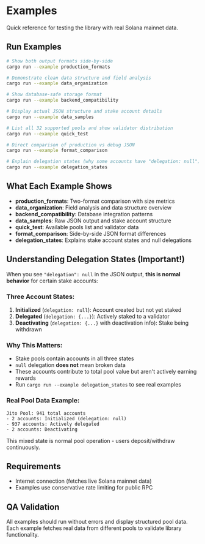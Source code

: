 # Examples

Quick reference for testing the library with real Solana mainnet data.

## Run Examples

```bash
# Show both output formats side-by-side
cargo run --example production_formats

# Demonstrate clean data structure and field analysis
cargo run --example data_organization

# Show database-safe storage format
cargo run --example backend_compatibility

# Display actual JSON structure and stake account details
cargo run --example data_samples

# List all 32 supported pools and show validator distribution
cargo run --example quick_test

# Direct comparison of production vs debug JSON
cargo run --example format_comparison

# Explain delegation states (why some accounts have "delegation: null")
cargo run --example delegation_states
```

## What Each Example Shows

- **production_formats**: Two-format comparison with size metrics
- **data_organization**: Field analysis and data structure overview
- **backend_compatibility**: Database integration patterns
- **data_samples**: Raw JSON output and stake account structure
- **quick_test**: Available pools list and validator data
- **format_comparison**: Side-by-side JSON format differences
- **delegation_states**: Explains stake account states and null delegations

## Understanding Delegation States (Important!)

When you see `"delegation": null` in the JSON output, **this is normal behavior** for certain stake accounts:

### Three Account States:

1. **Initialized** (`delegation: null`): Account created but not yet staked
2. **Delegated** (`delegation: {...}`): Actively staked to a validator
3. **Deactivating** (`delegation: {...}` with deactivation info): Stake being withdrawn

### Why This Matters:

- Stake pools contain accounts in all three states
- `null` delegation **does not** mean broken data
- These accounts contribute to total pool value but aren't actively earning rewards
- Run `cargo run --example delegation_states` to see real examples

### Real Pool Data Example:
```
Jito Pool: 941 total accounts
- 2 accounts: Initialized (delegation: null)
- 937 accounts: Actively delegated 
- 2 accounts: Deactivating
```

This mixed state is normal pool operation - users deposit/withdraw continuously.

## Requirements

- Internet connection (fetches live Solana mainnet data)
- Examples use conservative rate limiting for public RPC

## QA Validation

All examples should run without errors and display structured pool data. Each example fetches real data from different pools to validate library functionality.